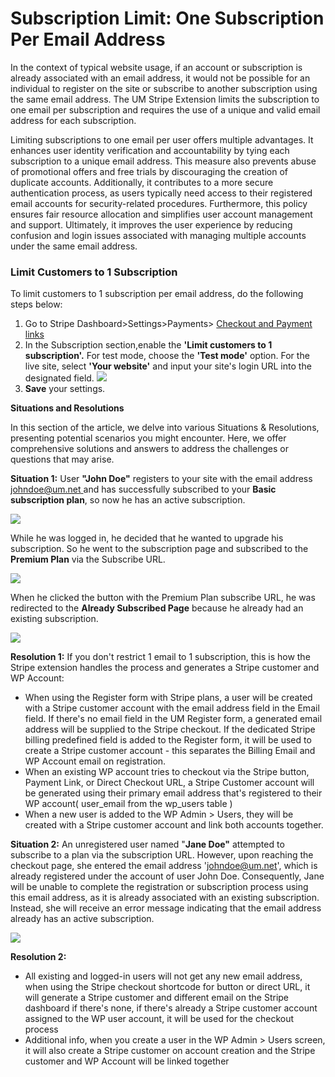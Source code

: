 ---
---
# Subscription Limit: One Subscription Per Email Address
 In the context of typical website usage, if an account or subscription is already associated with an email address, it would not be possible for an individual to register on the site or subscribe to another subscription using the same email address. The UM Stripe Extension limits the subscription to one email per subscription and requires the use of a unique and valid email address for each subscription.

 Limiting subscriptions to one email per user offers multiple advantages. It enhances user identity verification and accountability by tying each subscription to a unique email address. This measure also prevents abuse of promotional offers and free trials by discouraging the creation of duplicate accounts. Additionally, it contributes to a more secure authentication process, as users typically need access to their registered email accounts for security-related procedures. Furthermore, this policy ensures fair resource allocation and simplifies user account management and support. Ultimately, it improves the user experience by reducing confusion and login issues associated with managing multiple accounts under the same email address.

### Limit Customers to 1 Subscription

 To limit customers to 1 subscription per email address, do the following steps below:

1. Go to Stripe Dashboard&gt;Settings&gt;Payments&gt; [Checkout and Payment links](https://dashboard.stripe.com/settings/checkout)
2. In the Subscription section,enable the  <strong>'Limit customers to 1 subscription'.</strong> For test mode, choose the <strong>'Test mode'</strong> option. For the live site, select <strong>'Your website'</strong> and input your site's login URL into the designated field. ![](https://s3.amazonaws.com/helpscout.net/docs/assets/561c96629033600a7a36d662/images/65c528d918ce7f6806c75531/file-QSOQrSDWAf.png)
3. <strong>Save</strong> your settings.

 <strong>Situations and Resolutions</strong>

 In this section of the article, we delve into various Situations &amp; Resolutions, presenting potential scenarios you might encounter. Here, we offer comprehensive solutions and answers to address the challenges or questions that may arise.

 <strong>Situation 1:</strong> User <strong>"John Doe"</strong> registers to your site with the email address  [ johndoe@um.net ](mailto: johndoe@um.net )  and has successfully subscribed to your <strong>Basic subscription plan</strong>, so now he has an active subscription.

  ![](https://s3.amazonaws.com/helpscout.net/docs/assets/561c96629033600a7a36d662/images/65ba4121a7493b27a932f7a9/file-tUoFiTdIeM.png)

 While he was logged in, he decided that he wanted to upgrade his subscription. So he went to the subscription page and subscribed to the <strong>Premium Plan</strong> via the Subscribe URL.

  ![](https://s3.amazonaws.com/helpscout.net/docs/assets/561c96629033600a7a36d662/images/65ba435a8e1d144482a9fc32/file-ZFD1V4KetI.png)

 When he clicked the button with the Premium Plan subscribe URL, he was redirected to the  <strong>Already Subscribed Page</strong> because he already had an existing subscription.

  ![](https://s3.amazonaws.com/helpscout.net/docs/assets/561c96629033600a7a36d662/images/65ba43ffa7493b27a932f7ab/file-K6EMtpGQhy.png)

 <strong>Resolution 1:</strong> If you don't restrict 1 email to 1 subscription, this is how the Stripe extension handles the process and generates a Stripe customer and WP Account:

- When using the Register form with Stripe plans, a user will be created with a Stripe customer account with the email address field in the Email field. If there's no email field in the UM Register form, a generated email address will be supplied to the Stripe checkout. If the dedicated Stripe billing predefined field is added to the Register form, it will be used to create a Stripe customer account - this separates the Billing Email and WP Account email on registration.
- When an existing WP account tries to checkout via the Stripe button, Payment Link, or Direct Checkout URL, a Stripe Customer account will be generated using their primary email address that's registered to their WP account( user\_email from the wp\_users table )
- When a new user is added to the WP Admin &gt; Users, they will be created with a Stripe customer account and link both accounts together.

   
 <strong>Situation 2:</strong> An unregistered user named "<strong>Jane Doe"</strong> attempted to subscribe to a plan via the subscription URL. However, upon reaching the checkout page, she entered the email address '<a>johndoe@um.net</a>', which is already registered under the account of user John Doe. Consequently, Jane will be unable to complete the registration or subscription process using this email address, as it is already associated with an existing subscription. Instead, she will receive an error message indicating that the email address already has an active subscription.

  ![](https://s3.amazonaws.com/helpscout.net/docs/assets/561c96629033600a7a36d662/images/65c52b1518ce7f6806c75539/file-mnBj1d7gOT.png)

 <strong>Resolution 2:</strong>

- All existing and logged-in users will not get any new email address, when using the Stripe checkout shortcode for button or direct URL, it will generate a Stripe customer and different email on the Stripe dashboard if there's none, if there's already a Stripe customer account assigned to the WP user account, it will be used for the checkout process
- Additional info, when you create a user in the WP Admin &gt; Users screen, it will also create a Stripe customer on account creation and the Stripe customer and WP Account will be linked together